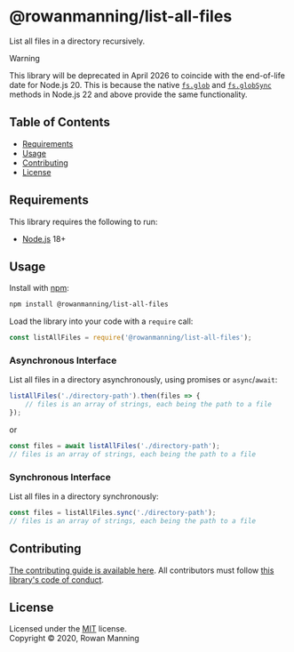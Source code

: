 
# @rowanmanning/list-all-files

List all files in a directory recursively.

> [!WARNING]
> This library will be deprecated in April 2026 to coincide with the end-of-life date for Node.js 20. This is because the native [`fs.glob`](https://nodejs.org/api/fs.html#fspromisesglobpattern-options) and [`fs.globSync`](https://nodejs.org/api/fs.html#fsglobsyncpattern-options) methods in Node.js 22 and above provide the same functionality.


## Table of Contents

  * [Requirements](#requirements)
  * [Usage](#usage)
  * [Contributing](#contributing)
  * [License](#license)


## Requirements

This library requires the following to run:

  * [Node.js](https://nodejs.org/) 18+


## Usage

Install with [npm](https://www.npmjs.com/):

```sh
npm install @rowanmanning/list-all-files
```

Load the library into your code with a `require` call:

```js
const listAllFiles = require('@rowanmanning/list-all-files');
```

### Asynchronous Interface

List all files in a directory asynchronously, using promises or `async`/`await`:

```js
listAllFiles('./directory-path').then(files => {
    // files is an array of strings, each being the path to a file
});
```

or

```js
const files = await listAllFiles('./directory-path');
// files is an array of strings, each being the path to a file
```

### Synchronous Interface

List all files in a directory synchronously:

```js
const files = listAllFiles.sync('./directory-path');
// files is an array of strings, each being the path to a file
```


## Contributing

[The contributing guide is available here](docs/contributing.md). All contributors must follow [this library's code of conduct](docs/code_of_conduct.md).


## License

Licensed under the [MIT](LICENSE) license.<br/>
Copyright &copy; 2020, Rowan Manning
